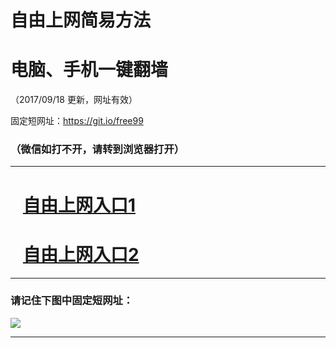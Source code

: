 ﻿# 自由上网简易方法

# 电脑、手机一键翻墙

（2017/09/18 更新，网址有效）

固定短网址：https://git.io/free99

### （微信如打不开，请转到浏览器打开）


***





# &nbsp;&nbsp; <a href="http://ft63381555.fwq-tz1005.info/fwqtz01.html?t=091800122988 " target="_blank">自由上网入口1</a>
# &nbsp;&nbsp; <a href="http://ft3222729555.fwq-tz1006.info/fwqtz02.html?t=09180016292 " target="_blank">自由上网入口2</a>
***

### 请记住下图中固定短网址：

<img src="https://s3-us-west-2.amazonaws.com/fwq-1001/yjfq-20170905okok.png" /> 


***


